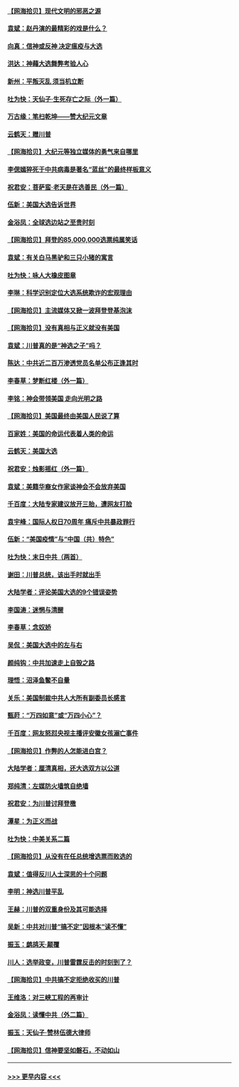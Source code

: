 #### [【网海拾贝】现代文明的邪恶之源](../pages/nsc993/n12634425.md?t=12210951) 
#### [袁斌：赵丹演的最精彩的戏是什么？](../pages/nsc993/n12633316.md?t=12210951) 
#### [向真：信神或反神 决定瘟疫与大选](../pages/nsc993/n12632710.md?t=12210951) 
#### [洪达：神藉大选舞弊考验人心](../pages/nsc993/n12631962.md?t=12210951) 
#### [新州：平叛灭乱  须当机立断](../pages/nsc993/n12631946.md?t=12210951) 
#### [吐为快：天仙子‧生死存亡之际（外一篇）](../pages/nsc993/n12631927.md?t=12210951) 
#### [万古缘：笔扫乾坤——赞大纪元文章](../pages/nsc993/n12631922.md?t=12210951) 
#### [云鹤天：赠川普](../pages/nsc993/n12631823.md?t=12210951) 
#### [【网海拾贝】大纪元等独立媒体的勇气来自哪里](../pages/nsc993/n12629961.md?t=12210951) 
#### [李偲嫣猝死于中共病毒是著名“蓝丝”的最终样板意义](../pages/nsc993/n12628812.md?t=12210951) 
#### [祝君安：菩萨蛮·老天是在选善民（外一篇）](../pages/nsc993/n12628793.md?t=12210951) 
#### [伍新：美国大选告诉世界](../pages/nsc993/n12628768.md?t=12210951) 
#### [金浴凤：全球选边站之至贵时刻](../pages/nsc993/n12627318.md?t=12210951) 
#### [【网海拾贝】拜登的85,000,000选票纯属笑话](../pages/nsc993/n12626569.md?t=12210951) 
#### [袁斌：有关白马黑驴和三只小猪的寓言](../pages/nsc993/n12626198.md?t=12210951) 
#### [吐为快：咏人大橡皮图章](../pages/nsc993/n12624470.md?t=12210951) 
#### [李琳：科学识别定位大选系统欺诈的宏观理由](../pages/nsc993/n12624340.md?t=12210951) 
#### [【网海拾贝】主流媒体又掀一波拜登登基泡沫](../pages/nsc993/n12624000.md?t=12210951) 
#### [【网海拾贝】没有真相与正义就没有美国](../pages/nsc993/n12621885.md?t=12210951) 
#### [袁斌：川普真的是“神选之子”吗？](../pages/nsc993/n12621749.md?t=12210951) 
#### [陈达：中共近二百万渗透党员名单公布正逢其时](../pages/nsc993/n12620870.md?t=12210951) 
#### [李春草：梦断红楼（外一篇）](../pages/nsc993/n12619122.md?t=12210951) 
#### [李铭：神会带领美国 走向光明之路](../pages/nsc993/n12618584.md?t=12210951) 
#### [【网海拾贝】美国最终由美国人民说了算](../pages/nsc993/n12617255.md?t=12210951) 
#### [百家姓：美国的命运代表着人类的命运](../pages/nsc993/n12615838.md?t=12210951) 
#### [云鹤天：美国大选](../pages/nsc993/n12615994.md?t=12210951) 
#### [祝君安：烛影摇红（外一篇）](../pages/nsc993/n12615975.md?t=12210951) 
#### [袁斌：美籍华裔女作家谈神会不会放弃美国](../pages/nsc993/n12615263.md?t=12210951) 
#### [千百度：大陆专家建议放开三胎，遭网友打脸](../pages/nsc993/n12614456.md?t=12210951) 
#### [袁宇峰：国际人权日70周年 痛斥中共暴政罪行](../pages/nsc993/n12611965.md?t=12210951) 
#### [伍新：“美国疫情”与“中国（共）特色”](../pages/nsc993/n12611463.md?t=12210951) 
#### [吐为快：末日中共（两首）](../pages/nsc993/n12611461.md?t=12210951) 
#### [谢田：川普总统，该出手时就出手](../pages/nsc993/n12610905.md?t=12210951) 
#### [大陆学者：评论美国大选的9个错误姿势](../pages/nsc993/n12609586.md?t=12210951) 
#### [李国涛：迷惘与清醒](../pages/nsc993/n12607532.md?t=12210951) 
#### [李春草：念奴娇](../pages/nsc993/n12607083.md?t=12210951) 
#### [吴侃：美国大选中的左与右](../pages/nsc993/n12607054.md?t=12210951) 
#### [颜纯钩：中共加速走上自毁之路](../pages/nsc993/n12606473.md?t=12210951) 
#### [理悟：沼泽鱼鳖不自量](../pages/nsc993/n12606454.md?t=12210951) 
#### [关乐：美国制裁中共人大所有副委员长感言](../pages/nsc993/n12606442.md?t=12210951) 
#### [甄莳：“万四如意”或“万四小心”？](../pages/nsc993/n12606091.md?t=12210951) 
#### [千百度：网友怒怼央视主播评安徽女孩溺亡事件](../pages/nsc993/n12605370.md?t=12210951) 
#### [【网海拾贝】作弊的人怎能进白宫？](../pages/nsc993/n12603546.md?t=12210951) 
#### [大陆学者：厘清真相，还大选双方以公道](../pages/nsc993/n12603475.md?t=12210951) 
#### [郑纯清：左媒防火墙筑自绝墙](../pages/nsc993/n12602226.md?t=12210951) 
#### [祝君安：为川普讨拜登檄](../pages/nsc993/n12602199.md?t=12210951) 
#### [潭星：为正义而战](../pages/nsc993/n12600926.md?t=12210951) 
#### [吐为快：中美关系二篇](../pages/nsc993/n12600908.md?t=12210951) 
#### [【网海拾贝】从没有在任总统增选票而败选的](../pages/nsc993/n12600435.md?t=12210951) 
#### [袁斌：值得反川人士深思的十个问题](../pages/nsc993/n12600332.md?t=12210951) 
#### [李明：神选川普平乱](../pages/nsc993/n12599751.md?t=12210951) 
#### [王赫：川普的双重身份及其可能选择](../pages/nsc993/n12599723.md?t=12210951) 
#### [吴新：中共对川普“搞不定”因根本“读不懂”](../pages/nsc993/n12599502.md?t=12210951) 
#### [振玉：鹧鸪天‧颠覆](../pages/nsc993/n12599494.md?t=12210951) 
#### [川人：选举政变，川普雷霆反击的时刻到了？](../pages/nsc993/n12599291.md?t=12210951) 
#### [【网海拾贝】中共搞不定拒绝收买的川普](../pages/nsc993/n12598955.md?t=12210951) 
#### [王维洛：对三峡工程的再审计](../pages/nsc993/n12598436.md?t=12210951) 
#### [金浴凤：读懂中共（外二篇）](../pages/nsc993/n12597943.md?t=12210951) 
#### [振玉：天仙子‧赞林伍德大律师](../pages/nsc993/n12597929.md?t=12210951) 
#### [【网海拾贝】信神要坚如磐石，不动如山](../pages/nsc993/n12597901.md?t=12210951) 

----
#### [ >>> 更早内容 <<< ](../indexes/nsc993-earlier.md)

